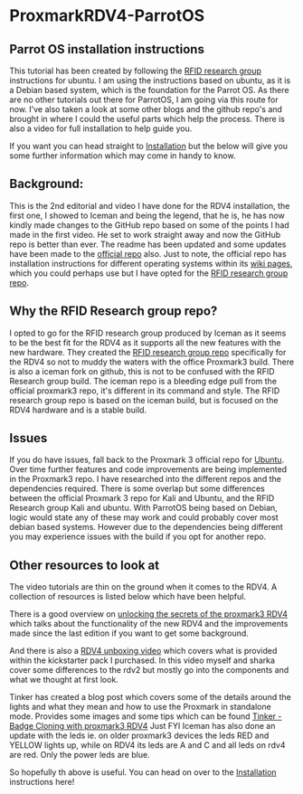 # ProxmarkRDV4-ParrotOS
## Parrot OS installation instructions

This tutorial has been created by following the [RFID research group](https://rfidresearchgroup.com) instructions for ubuntu. I am using the instructions based on ubuntu, as it is a Debian based system, which is the foundation for the Parrot OS. As there are no other tutorials out there for ParrotOS, I am going via this route for now. I've also taken a look at some other blogs and the github repo's and brought in where I could the useful parts which help the process.  There is also a video for full installation to help guide you. 

If you want you can head straight to [Installation](https://github.com/5w0rdfish/proxmark3/tree/master/Installation_Instructions) but the below will give you some further information which may come in handy to know.

## Background:
This is the 2nd editorial and video I have done for the RDV4 installation, the first one, I showed to Iceman and being the legend, that he is, he has now kindly made changes to the GitHub repo based on some of the points I had made in the first video. He set to work straight away and now the GitHub repo is better than ever. 
The readme has been updated and some updates have been made to the [official repo](https://github.com/Proxmark/proxmark3) also.
Just to note, the official repo has installation instructions for different operating systems within its [wiki pages](https://github.com/Proxmark/proxmark3/wiki), which you could perhaps use but I have opted for the [RFID research group repo](https://github.com/RfidResearchGroup).

## Why the RFID Research group repo?
I opted to go for the RFID research group produced by Iceman as it seems to be the best fit for the RDV4 as it supports all the new features with the new hardware.  They created the [RFID research group repo](https://github.com/RfidResearchGroup) specifically for the RDV4 so not to muddy the waters with the office Proxmark3 build. 
There is also a iceman fork on github, this is not to be confused with the RFID Research group build.
The iceman repo is a bleeding edge pull from the official proxmark3 repo, it's different in its command and style. The RFID research group repo is based on the iceman build, but is focused on the RDV4 hardware and is a stable build. 

## Issues
If you do have issues, fall back to the Proxmark 3 official repo for [Ubuntu](https://github.com/Proxmark/proxmark3/wiki/Ubuntu-Linux). Over time further features and code improvements are being implemented in the Proxmark3 repo.
I have researched into the different repos and the dependencies required. There is some overlap but some differences between the official Proxmark 3 repo for Kali and Ubuntu, and the RFID Research group Kali and ubuntu. With ParrotOS being based on Debian, logic would state any of these may work and could probably cover most debian based systems. However due to the dependencies being different you may experience issues with the build if you opt for another repo. 

## Other resources to look at
The video tutorials are thin on the ground when it comes to the RDV4. A collection of resources is listed below which have been helpful. 

There is a good overview on [unlocking the secrets of the proxmark3 RDV4](https://rfidresearchgroup.com/2018/11/21/blackalps-2018-unlocking-secrets-of-the-proxmark3-rdv4-0-christian-herrmann-and-kevin-barker/) which talks about the functionality of the new RDV4 and the improvements made since the last edition if you want to get some background. 

And there is also a [RDV4 unboxing video](https://www.youtube.com/watch?v=aqS-QsuFFTU) which covers what is provided within the kickstarter pack I purchased. In this video myself and sharka cover some differences to the rdv2 but mostly go into the components and what we thought at first look. 

Tinker has created a blog post which covers some of the details around the lights and what they mean and how to use the Proxmark in standalone mode. Provides some images and some tips which can be found [Tinker - Badge Cloning with proxmark3 RDV4](https://www.tinker.sh/badge-cloning-clone-hid-prox-with-proxmark3-rvd4/) 
Just FYI Iceman has also done an update with the leds  ie.  on older proxmark3 devices the leds RED and YELLOW lights up,  while on RDV4 its leds are A and C and all leds on rdv4 are red.  Only the power leds are blue.

So hopefully th above is useful. You can head on over to the [Installation](https://github.com/5w0rdfish/proxmark3/tree/master/Installation_Instructions) instructions here!
